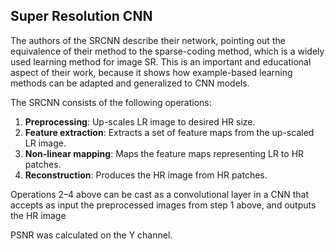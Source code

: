 ## Super Resolution CNN
The authors of the SRCNN describe their network, pointing out the equivalence of their method to the sparse-coding method, which is a widely used learning method for image SR. This is an important and educational aspect of their work, because it shows how example-based learning methods can be adapted and generalized to CNN models.

The SRCNN consists of the following operations:
1. **Preprocessing**: Up-scales LR image to desired HR size.
2. **Feature extraction**: Extracts a set of feature maps from the up-scaled LR image.
3. **Non-linear mapping**: Maps the feature maps representing LR to HR patches.
4. **Reconstruction**: Produces the HR image from HR patches.

Operations 2–4 above can be cast as a convolutional layer in a CNN that accepts as input the preprocessed images from step 1 above, and outputs the HR image

PSNR was calculated on the Y channel.

